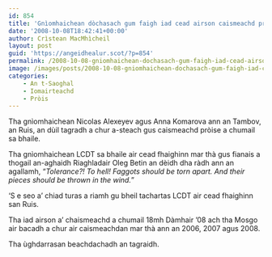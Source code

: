 ```yaml
---
id: 854
title: 'Gnìomhaichean dòchasach gum faigh iad cead airson caismeachd pròise a chumail san Ruis'
date: '2008-10-08T18:42:41+00:00'
author: Crìstean MacMhìcheil
layout: post
guid: 'https://angeidhealur.scot/?p=854'
permalink: /2008-10-08-gniomhaichean-dochasach-gum-faigh-iad-cead-airson-caismeachd-proise-a-chumail-san-ruis/
image: /images/posts/2008-10-08-gniomhaichean-dochasach-gum-faigh-iad-cead-airson-caismeachd-proise-a-chumail-san-ruis.webp
categories:
    - An t-Saoghal
    - Iomairteachd
    - Pròis
---
```


Tha gnìomhaichean Nicolas Alexeyev agus Anna Komarova ann an Tambov, an Ruis, an dùil tagradh a chur a-steach gus caismeachd pròise a chumail sa bhaile.

Tha gnìomhaichean LCDT sa bhaile air cead fhaighinn mar thà gus fianais a thogail an-aghaidh Riaghladair Oleg Betin an dèidh dha ràdh ann an agallamh, “*Tolerance?! To hell! Faggots should be torn apart. And their pieces should be thrown in the wind.*”

‘S e seo a’ chiad turas a riamh gu bheil tachartas LCDT air cead fhaighinn san Ruis.

Tha iad airson a’ chaismeachd a chumail 18mh Dàmhair ’08 ach tha Mosgo air bacadh a chur air caismeachdan mar thà ann an 2006, 2007 agus 2008.

Tha ùghdarrasan beachdachadh an tagraidh.
